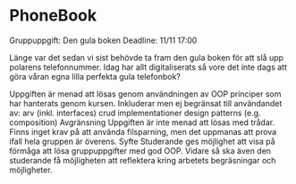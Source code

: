 # PhoneBook
Gruppuppgift: Den gula boken
Deadline: 11/11 17:00

Länge var det sedan vi sist behövde ta fram den gula boken för att slå upp polarens telefonnummer. Idag har allt digitaliserats så vore det inte dags att göra våran egna lilla perfekta gula telefonbok?

Uppgiften är menad att lösas genom användningen av OOP principer som har hanterats genom kursen. Inkluderar men ej begränsat till användandet av:
arv (inkl. interfaces)
crud implementationer
design patterns (e.g. composition)
Avgränsning
Uppgiften är inte menad att lösas med trådar. Finns inget krav på att använda filsparning, men det uppmanas att prova ifall hela gruppen är överens.
Syfte
Studerande ges möjlighet att visa på förmåga att lösa gruppuppgifter med god OOP. Vidare så ska även den studerande få möjligheten att reflektera kring arbetets begräsningar och möjligheter.
